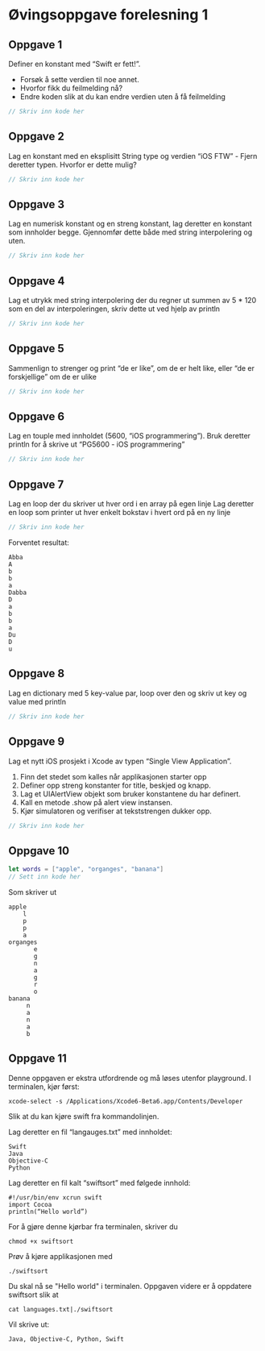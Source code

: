 # Øvingsoppgave forelesning 1

## Oppgave 1

Definer en konstant med “Swift er fett!”.
- Forsøk å sette verdien til noe annet.
- Hvorfor fikk du feilmelding nå?
- Endre koden slik at du kan endre verdien uten å få feilmelding



```swift
// Skriv inn kode her
```

## Oppgave 2

Lag en konstant med en eksplisitt String type og verdien “iOS FTW” - Fjern deretter typen. Hvorfor er dette mulig?

```swift
// Skriv inn kode her
```

## Oppgave 3

Lag en numerisk konstant og en streng konstant, lag deretter en konstant som innholder begge.
Gjennomfør dette både med string interpolering og uten.

```swift
// Skriv inn kode her
```

## Oppgave 4

Lag et utrykk med string interpolering der du regner ut summen av 5 * 120 som en del av interpoleringen, skriv dette ut ved hjelp av println

```swift
// Skriv inn kode her
```

## Oppgave 5

Sammenlign to strenger og print “de er like”, om de er helt like, eller “de er forskjellige” om de er ulike

```swift
// Skriv inn kode her
```

## Oppgave 6

Lag en touple med innholdet (5600, “iOS programmering”). Bruk deretter println for å skrive ut “PG5600 - iOS programmering”

```swift
// Skriv inn kode her
```

## Oppgave 7

Lag en loop der du skriver ut hver ord i en array på egen linje
Lag deretter en loop som printer ut hver enkelt bokstav i hvert ord på en ny linje

```swift
// Skriv inn kode her
```

Forventet resultat:

	Abba
	A
	b
	b
	a
	Dabba
	D
	a
	b
	b
	a
	Du
	D
	u

## Oppgave 8

Lag en dictionary med 5 key-value par, loop over den og skriv ut key og value med println

```swift
// Skriv inn kode her
```

## Oppgave 9

Lag et nytt iOS prosjekt i Xcode av typen “Single View Application”.
1. Finn det stedet som kalles når applikasjonen starter opp
2. Definer opp streng konstanter for title, beskjed og knapp.
3. Lag et UIAlertView objekt som bruker konstantene du har definert.
4. Kall en metode .show på alert view instansen.
5. Kjør simulatoren og verifiser at tekststrengen dukker opp.



```swift
// Skriv inn kode her
```

## Oppgave 10
```swift
let words = ["apple", "organges", "banana"]
// Sett inn kode her
```

Som skriver ut

	apple
	    l
	    p
	    p
	    a
	organges
	       e
	       g
	       n
	       a
	       g
	       r
	       o
	banana
	     n
	     a
	     n
	     a
	     b

## Oppgave 11

Denne oppgaven er ekstra utfordrende og må løses utenfor playground. I terminalen, kjør først:

	xcode-select -s /Applications/Xcode6-Beta6.app/Contents/Developer

Slik at du kan kjøre swift fra kommandolinjen.

Lag deretter en fil “langauges.txt” med innholdet:

	Swift
	Java
	Objective-C
	Python

Lag deretter en fil kalt “swiftsort” med følgede innhold:

	#!/usr/bin/env xcrun swift
	import Cocoa
	println(“Hello world”)

For å gjøre denne kjørbar fra terminalen, skriver du

	chmod +x swiftsort

Prøv å kjøre applikasjonen med

	./swiftsort

Du skal nå se "Hello world" i terminalen. Oppgaven videre er å oppdatere swiftsort slik at

	cat languages.txt|./swiftsort

Vil skrive ut:

	Java, Objective-C, Python, Swift
